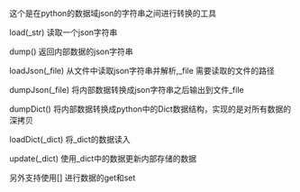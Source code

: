 这个是在python的数据域json的字符串之间进行转换的工具

load(_str) 读取一个json字符串

dump() 返回内部数据的json字符串

loadJson(_file) 从文件中读取json字符串并解析,_file 需要读取的文件的路径

dumpJson(_file) 将内部数据转换成json字符串之后输出到文件_file

dumpDict() 将内部数据转换成python中的Dict数据结构，实现的是对所有数据的深拷贝

loadDict(_dict) 将_dict的数据读入

update(_dict) 使用_dict中的数据更新内部存储的数据

另外支持使用[] 进行数据的get和set

